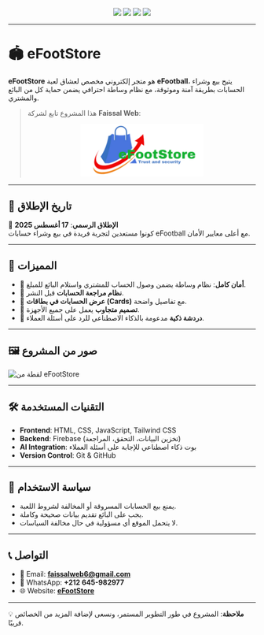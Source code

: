 <p align="center">
  <img src="https://img.shields.io/badge/Frontend-HTML%20%7C%20CSS%20%7C%20JavaScript-blue?style=for-the-badge" />
  <img src="https://img.shields.io/badge/Backend-Firebase-orange?style=for-the-badge" />
  <img src="https://img.shields.io/badge/Status-Under%20Development-yellow?style=for-the-badge" />
  <img src="https://img.shields.io/badge/Launch-17%20August%202025-success?style=for-the-badge" />
</p>

---

# 🏟️ eFootStore

**eFootStore** هو متجر إلكتروني مخصص لعشاق لعبة **eFootball**، يتيح بيع وشراء الحسابات بطريقة آمنة وموثوقة، مع نظام وساطة احترافي يضمن حماية كل من البائع والمشتري.

> هذا المشروع تابع لشركة **Faissal Web**:
>
> <p align="center">
>   <img src="./efootstore.png" alt="Faissal Web Logo" width="250"/>
> </p>

---

## 🚀 تاريخ الإطلاق

📅 **الإطلاق الرسمي**: **17 أغسطس 2025**  
كونوا مستعدين لتجربة فريدة في بيع وشراء حسابات eFootball مع أعلى معايير الأمان.

---

## 📌 المميزات

- 🔐 **أمان كامل**: نظام وساطة يضمن وصول الحساب للمشتري واستلام البائع للمبلغ.  
- 📄 **نظام مراجعة الحسابات** قبل النشر.  
- 🛒 **عرض الحسابات في بطاقات (Cards)** مع تفاصيل واضحة.  
- 📱 **تصميم متجاوب** يعمل على جميع الأجهزة.  
- 🤖 **دردشة ذكية** مدعومة بالذكاء الاصطناعي للرد على أسئلة العملاء.  

---

## 🖼️ صور من المشروع

![لقطة من eFootStore](./)

---

## 🛠️ التقنيات المستخدمة

- **Frontend**: HTML, CSS, JavaScript, Tailwind CSS  
- **Backend**: Firebase (تخزين البيانات، التحقق، المراجعة)  
- **AI Integration**: بوت ذكاء اصطناعي للإجابة على أسئلة العملاء  
- **Version Control**: Git & GitHub  

---

## 📜 سياسة الاستخدام

- يمنع بيع الحسابات المسروقة أو المخالفة لشروط اللعبة.  
- يجب على البائع تقديم بيانات صحيحة وكاملة.  
- لا يتحمل الموقع أي مسؤولية في حال مخالفة السياسات.  

---

## 📞 التواصل

- 📧 Email: **faissalweb6@gmail.com**  
- 📱 WhatsApp: **+212 645-982977**  
- 🌐 Website: **[eFootStore](https://efootstore.com)**  

---

💡 **ملاحظة**: المشروع في طور التطوير المستمر، ونسعى لإضافة المزيد من الخصائص قريبًا.
